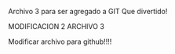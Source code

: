 Archivo 3 para ser agregado a GIT
Que divertido!

MODIFICACION 2 ARCHIVO 3

Modificar archivo para github!!!!
